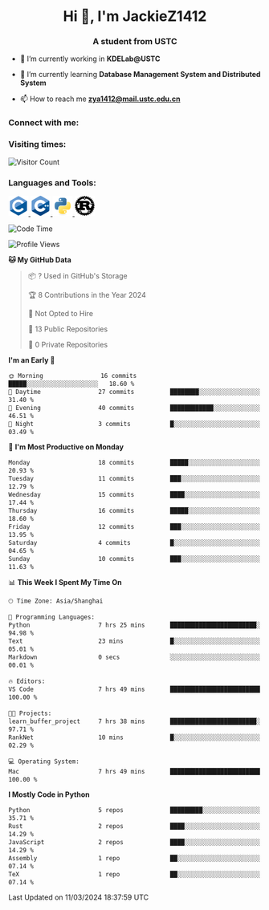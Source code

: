 <h1 align="center">Hi 👋, I'm JackieZ1412</h1>
<h3 align="center">A student from USTC</h3>

- 🔭 I’m currently working in **KDELab@USTC**

- 🌱 I’m currently learning **Database Management System and Distributed System**

- 📫 How to reach me **zya1412@mail.ustc.edu.cn**

<h3 align="left">Connect with me:</h3>
<p align="left">
</p>

<h3 align="left">Visiting times:</h3>
<p align="left">
</p>

![Visitor Count](https://profile-counter.glitch.me/Christmas/count.svg)

<h3 align="left">Languages and Tools:</h3>
<p align="left"> <a href="https://www.cprogramming.com/" target="_blank" rel="noreferrer"> <img src="https://raw.githubusercontent.com/devicons/devicon/master/icons/c/c-original.svg" alt="c" width="40" height="40"/> </a> <a href="https://www.w3schools.com/cpp/" target="_blank" rel="noreferrer"> <img src="https://raw.githubusercontent.com/devicons/devicon/master/icons/cplusplus/cplusplus-original.svg" alt="cplusplus" width="40" height="40"/> </a> <a href="https://www.python.org" target="_blank" rel="noreferrer"> <img src="https://raw.githubusercontent.com/devicons/devicon/master/icons/python/python-original.svg" alt="python" width="40" height="40"/> </a> <a href="https://www.rust-lang.org" target="_blank" rel="noreferrer"> <img src="https://raw.githubusercontent.com/devicons/devicon/master/icons/rust/rust-plain.svg" alt="rust" width="40" height="40"/> </a> </p>



<!--START_SECTION:waka-->
![Code Time](http://img.shields.io/badge/Code%20Time-635%20hrs-blue)

![Profile Views](http://img.shields.io/badge/Profile%20Views-0-blue)

**🐱 My GitHub Data** 

> 📦 ? Used in GitHub's Storage 
 > 
> 🏆 8 Contributions in the Year 2024
 > 
> 🚫 Not Opted to Hire
 > 
> 📜 13 Public Repositories 
 > 
> 🔑 0 Private Repositories 
 > 
**I'm an Early 🐤** 

```text
🌞 Morning                16 commits          █████░░░░░░░░░░░░░░░░░░░░   18.60 % 
🌆 Daytime                27 commits          ████████░░░░░░░░░░░░░░░░░   31.40 % 
🌃 Evening                40 commits          ████████████░░░░░░░░░░░░░   46.51 % 
🌙 Night                  3 commits           █░░░░░░░░░░░░░░░░░░░░░░░░   03.49 % 
```
📅 **I'm Most Productive on Monday** 

```text
Monday                   18 commits          █████░░░░░░░░░░░░░░░░░░░░   20.93 % 
Tuesday                  11 commits          ███░░░░░░░░░░░░░░░░░░░░░░   12.79 % 
Wednesday                15 commits          ████░░░░░░░░░░░░░░░░░░░░░   17.44 % 
Thursday                 16 commits          █████░░░░░░░░░░░░░░░░░░░░   18.60 % 
Friday                   12 commits          ███░░░░░░░░░░░░░░░░░░░░░░   13.95 % 
Saturday                 4 commits           █░░░░░░░░░░░░░░░░░░░░░░░░   04.65 % 
Sunday                   10 commits          ███░░░░░░░░░░░░░░░░░░░░░░   11.63 % 
```


📊 **This Week I Spent My Time On** 

```text
🕑︎ Time Zone: Asia/Shanghai

💬 Programming Languages: 
Python                   7 hrs 25 mins       ████████████████████████░   94.98 % 
Text                     23 mins             █░░░░░░░░░░░░░░░░░░░░░░░░   05.01 % 
Markdown                 0 secs              ░░░░░░░░░░░░░░░░░░░░░░░░░   00.01 % 

🔥 Editors: 
VS Code                  7 hrs 49 mins       █████████████████████████   100.00 % 

🐱‍💻 Projects: 
learn_buffer_project     7 hrs 38 mins       ████████████████████████░   97.71 % 
RankNet                  10 mins             █░░░░░░░░░░░░░░░░░░░░░░░░   02.29 % 

💻 Operating System: 
Mac                      7 hrs 49 mins       █████████████████████████   100.00 % 
```

**I Mostly Code in Python** 

```text
Python                   5 repos             █████████░░░░░░░░░░░░░░░░   35.71 % 
Rust                     2 repos             ████░░░░░░░░░░░░░░░░░░░░░   14.29 % 
JavaScript               2 repos             ████░░░░░░░░░░░░░░░░░░░░░   14.29 % 
Assembly                 1 repo              ██░░░░░░░░░░░░░░░░░░░░░░░   07.14 % 
TeX                      1 repo              ██░░░░░░░░░░░░░░░░░░░░░░░   07.14 % 
```




 Last Updated on 11/03/2024 18:37:59 UTC
<!--END_SECTION:waka-->
